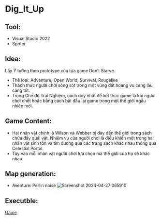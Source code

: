 # Dig_It_Up
## Tool:
- Visual Studio 2022
- Spriter

## Idea:
Lấy Ý tưởng theo prototype của tựa game Don’t Starve.
- Thể loại: Adventure, Open World, Survival,  Rougelike
- Thách thức người chơi sống sót trong một vùng đất hoang vu càng lâu càng tốt.
- Trong Chế độ Trải Nghiệm, cách duy nhất để kết thúc game là khi người chơi chết hoặc bằng cách bắt đầu lại game trong một thế giới ngẫu nhiên mới.

## Game Content:
- Hai nhân vật chính là Wilson và Webber bị đày đến thế giới trong sách chứa đầy quái vật. Nhiệm vụ của người chơi là điều khiển một trong hai nhân vật sinh tồn và tìm đường qua các trang sách khác nhau thông qua Celestial Portal.
- Tùy vào mỗi nhân vật người chơi lựa chọn mà thế giới của họ sẽ khác nhau.

## Map generation:
- Aventure: Perlin noise
![Screenshot 2024-04-27 065910](https://github.com/da0ran9e/Dig-It-Up-2D-Topdown/assets/98570451/9e53b5a8-16a6-402b-a9fc-24c73ab1cb44)
## Executble:
[Game](SDL2Project/x64/Release)
